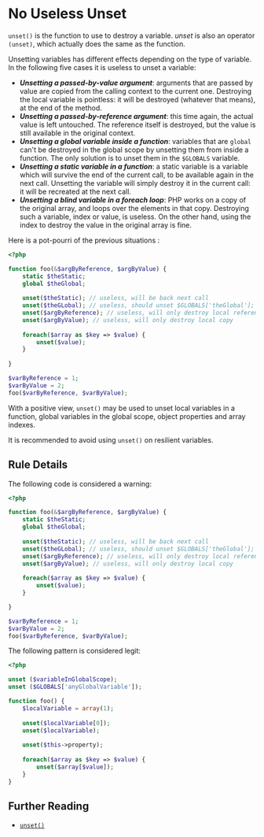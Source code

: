 <!-- Good Practices -->
# No Useless Unset

`unset()` is the function to use to destroy a variable. _unset_ is also an operator `(unset)`, which actually does the same as the function.

Unsetting variables has different effects depending on the type of variable. In the following five cases it is useless to unset a variable:

* **_Unsetting a passed-by-value argument_**: arguments that are passed by value are copied from the calling context to the current one. Destroying the local variable is pointless: it will be destroyed (whatever that means), at the end of the method. 
* **_Unsetting a passed-by-reference argument_**: this time again, the actual value is left untouched. The reference itself is destroyed, but the value is still available in the original context.
* **_Unsetting a global variable inside a function_**: variables that are `global` can't be destroyed in the global scope by unsetting them from inside a function. The only solution is to unset them in the `$GLOBALS` variable.
* **_Unsetting a static variable in a function_**: a static variable is a variable which will survive the end of the current call, to be available again in the next call. Unsetting the variable will simply destroy it in the current call: it will be recreated at the next call.
* **_Unsetting a blind variable in a foreach loop_**: PHP works on a copy of the original array, and loops over the elements in that copy. Destroying such a variable, index or value, is useless. On the other hand, using the index to destroy the value in the original array is fine.

Here is a pot-pourri of the previous situations : 

```php
<?php

function foo(&$argByReference, $argByValue) { 
	static $theStatic;
	global $theGlobal;
	
	unset($theStatic); // useless, will be back next call
	unset($theGLobal); // useless, should unset $GLOBALS['theGlobal'];
	unset($argByReference); // useless, will only destroy local reference
	unset($argByValue); // useless, will only destroy local copy 
	
	foreach($array as $key => $value) {
		unset($value);
	}
	
}

$varByReference = 1;
$varByValue = 2;
foo($varByReference, $varByValue);

```


With a positive view, `unset()` may be used to unset local variables in a function, global variables in the global scope, object properties and array indexes.

It is recommended to avoid using `unset()` on resilient variables.


## Rule Details

The following code is considered a warning:

```php
<?php

function foo(&$argByReference, $argByValue) { 
	static $theStatic;
	global $theGlobal;
	
	unset($theStatic); // useless, will be back next call
	unset($theGLobal); // useless, should unset $GLOBALS['theGlobal'];
	unset($argByReference); // useless, will only destroy local reference
	unset($argByValue); // useless, will only destroy local copy 
	
	foreach($array as $key => $value) {
		unset($value);
	}

}

$varByReference = 1;
$varByValue = 2;
foo($varByReference, $varByValue);

```


The following pattern is considered legit:

```php
<?php

unset ($variableInGlobalScope);
unset ($GLOBALS['anyGlobalVariable']);

function foo() {
	$localVariable = array(1);
	
	unset($localVariable[0]);
	unset($localVariable);
	
	unset($this->property);
	
	foreach($array as $key => $value) {
		unset($array[$value]);
	}
}

```


## Further Reading

* [`unset()`](http://php.net/function.unset)
